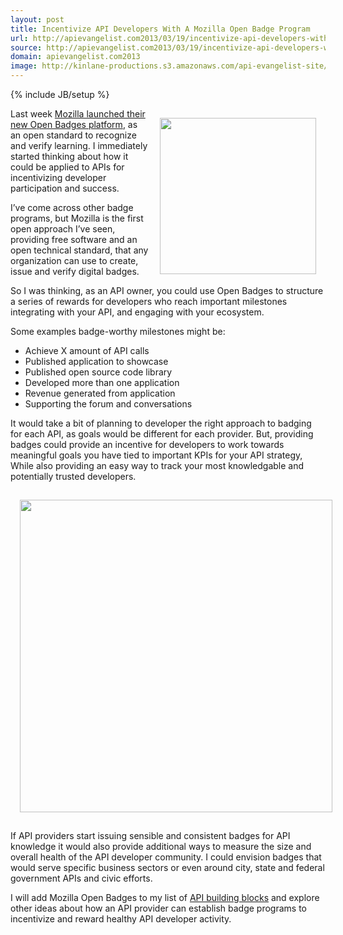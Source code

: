```yaml
---
layout: post
title: Incentivize API Developers With A Mozilla Open Badge Program
url: http://apievangelist.com2013/03/19/incentivize-api-developers-with-a-mozilla-open-badge-program/
source: http://apievangelist.com2013/03/19/incentivize-api-developers-with-a-mozilla-open-badge-program/
domain: apievangelist.com2013
image: http://kinlane-productions.s3.amazonaws.com/api-evangelist-site/blog/mozilla-open-badges.png
---
```

{% include JB/setup %}
<p><a href="http://openbadges.org/" target="_blank"><img style="padding: 15px;" src="https://s3.amazonaws.com/kinlane-productions/api-evangelist/mozilla-open-badges/mozilla-open-badges.png" alt="" width="250" align="right" /></a></p>
<p>Last week <a href="http://openbadges.tumblr.com/post/45364274104/introducing-open-badges-1-0">Mozilla launched their new Open Badges platform</a>, as an open standard to recognize and verify learning.  I immediately started thinking about how it could be applied to APIs for incentivizing developer participation and success.</p>
<p>I&rsquo;ve come across other badge programs, but Mozilla is the first open approach I&rsquo;ve seen, providing free software and an open technical standard, that any organization can use to create, issue and verify digital badges.</p>
<p>So I was thinking, as an API owner, you could use Open Badges to structure a series of rewards for developers who reach important milestones integrating with your API, and engaging with your ecosystem.</p>
<p>Some examples badge-worthy milestones might be:</p>
<ul class="mainlist">
<li>Achieve X amount of API calls</li>
<li>Published application to showcase</li>
<li>Published open source code library</li>
<li>Developed more than one application</li>
<li>Revenue generated from application</li>
<li>Supporting the forum and conversations</li>
</ul>
<p>It would take a bit of planning to developer the right approach to badging for each API, as goals would be different for each provider. But, providing badges could provide an incentive for developers to work towards meaningful goals you have tied to important KPIs for your API strategy, While also providing an easy way to track your most knowledgable and potentially trusted developers.</p>
<p><a href="http://openbadges.org/" target="_blank"><img style="padding: 15px; display: block; margin-left: auto; margin-right: auto;" src="https://s3.amazonaws.com/kinlane-productions/api-evangelist/mozilla-open-badges/mozilla-open-badges-diagram.jpg" alt="" width="500" /></a></p>
<p>If API providers start issuing sensible and consistent badges for API knowledge it would also provide additional ways to measure the size and overall health of the API developer community.  I could envision badges that would serve specific business sectors or even around city, state and federal government APIs and civic efforts.</p>
<p>I will add Mozilla Open Badges to my list of <a href="/buildingblocks/">API building blocks</a> and explore other ideas about how an API provider can establish badge programs to incentivize and reward healthy API developer activity.</p>
